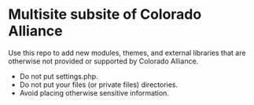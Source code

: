 Multisite subsite of Colorado Alliance
======================================

Use this repo to add new modules, themes, and external libraries that are 
otherwise not provided or supported by Colorado Alliance.

- Do not put settings.php.
- Do not put your files (or private files)  directories.
- Avoid placing otherwise sensitive information.
